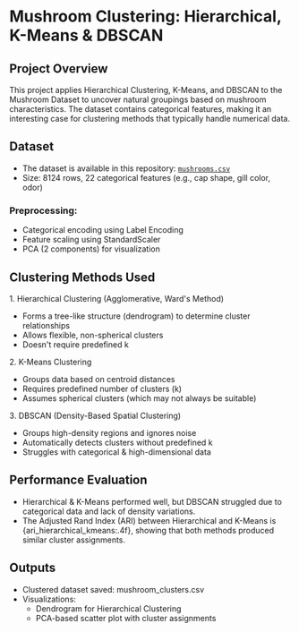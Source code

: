 # Mushroom Clustering: Hierarchical, K-Means & DBSCAN

## Project Overview
This project applies Hierarchical Clustering, K-Means, and DBSCAN to the Mushroom Dataset to uncover natural groupings based on mushroom characteristics. The dataset contains categorical features, making it an interesting case for clustering methods that typically handle numerical data.

## Dataset
* The dataset is available in this repository: [`mushrooms.csv`](./mushrooms.csv)
* Size: 8124 rows, 22 categorical features (e.g., cap shape, gill color, odor)
### Preprocessing:
* Categorical encoding using Label Encoding
* Feature scaling using StandardScaler
* PCA (2 components) for visualization

## Clustering Methods Used
1️. Hierarchical Clustering (Agglomerative, Ward's Method)
* Forms a tree-like structure (dendrogram) to determine cluster relationships
* Allows flexible, non-spherical clusters
* Doesn't require predefined k

2️. K-Means Clustering
* Groups data based on centroid distances
* Requires predefined number of clusters (k)
* Assumes spherical clusters (which may not always be suitable)

3️. DBSCAN (Density-Based Spatial Clustering)
* Groups high-density regions and ignores noise
* Automatically detects clusters without predefined k
* Struggles with categorical & high-dimensional data

## Performance Evaluation
* Hierarchical & K-Means performed well, but DBSCAN struggled due to categorical data and lack of density variations.
* The Adjusted Rand Index (ARI) between Hierarchical and K-Means is {ari_hierarchical_kmeans:.4f}, showing that both methods produced similar cluster assignments.

## Outputs
* Clustered dataset saved: mushroom_clusters.csv
* Visualizations:
  * Dendrogram for Hierarchical Clustering
  * PCA-based scatter plot with cluster assignments

